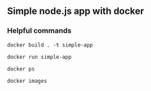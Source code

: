 ## Simple node.js app with docker

### Helpful commands

```
docker build . -t simple-app
```

```
docker run simple-app
```

```
docker ps
```

```
docker images
```
